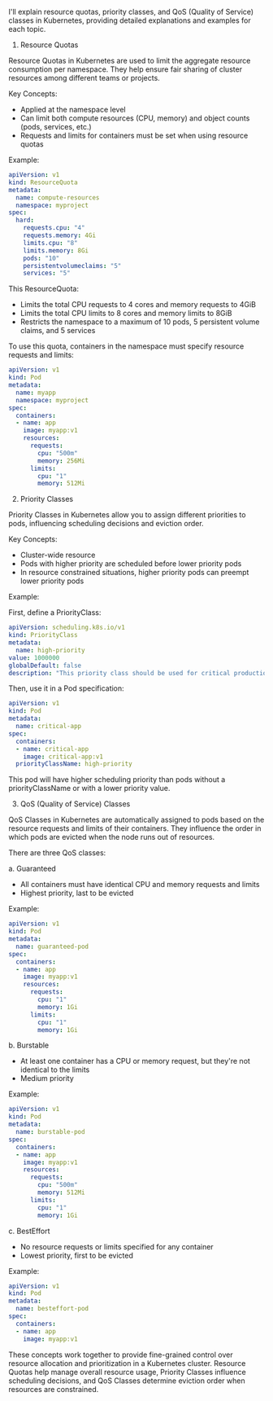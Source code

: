 I'll explain resource quotas, priority classes, and QoS (Quality of Service) classes in Kubernetes, providing detailed explanations and examples for each topic.

1. Resource Quotas

Resource Quotas in Kubernetes are used to limit the aggregate resource consumption per namespace. They help ensure fair sharing of cluster resources among different teams or projects.

Key Concepts:
- Applied at the namespace level
- Can limit both compute resources (CPU, memory) and object counts (pods, services, etc.)
- Requests and limits for containers must be set when using resource quotas

Example:

```yaml
apiVersion: v1
kind: ResourceQuota
metadata:
  name: compute-resources
  namespace: myproject
spec:
  hard:
    requests.cpu: "4"
    requests.memory: 4Gi
    limits.cpu: "8"
    limits.memory: 8Gi
    pods: "10"
    persistentvolumeclaims: "5"
    services: "5"
```

This ResourceQuota:
- Limits the total CPU requests to 4 cores and memory requests to 4GiB
- Limits the total CPU limits to 8 cores and memory limits to 8GiB
- Restricts the namespace to a maximum of 10 pods, 5 persistent volume claims, and 5 services

To use this quota, containers in the namespace must specify resource requests and limits:

```yaml
apiVersion: v1
kind: Pod
metadata:
  name: myapp
  namespace: myproject
spec:
  containers:
  - name: app
    image: myapp:v1
    resources:
      requests:
        cpu: "500m"
        memory: 256Mi
      limits:
        cpu: "1"
        memory: 512Mi
```

2. Priority Classes

Priority Classes in Kubernetes allow you to assign different priorities to pods, influencing scheduling decisions and eviction order.

Key Concepts:
- Cluster-wide resource
- Pods with higher priority are scheduled before lower priority pods
- In resource constrained situations, higher priority pods can preempt lower priority pods

Example:

First, define a PriorityClass:

```yaml
apiVersion: scheduling.k8s.io/v1
kind: PriorityClass
metadata:
  name: high-priority
value: 1000000
globalDefault: false
description: "This priority class should be used for critical production pods only."
```

Then, use it in a Pod specification:

```yaml
apiVersion: v1
kind: Pod
metadata:
  name: critical-app
spec:
  containers:
  - name: critical-app
    image: critical-app:v1
  priorityClassName: high-priority
```

This pod will have higher scheduling priority than pods without a priorityClassName or with a lower priority value.

3. QoS (Quality of Service) Classes

QoS Classes in Kubernetes are automatically assigned to pods based on the resource requests and limits of their containers. They influence the order in which pods are evicted when the node runs out of resources.

There are three QoS classes:

a. Guaranteed
- All containers must have identical CPU and memory requests and limits
- Highest priority, last to be evicted

Example:
```yaml
apiVersion: v1
kind: Pod
metadata:
  name: guaranteed-pod
spec:
  containers:
  - name: app
    image: myapp:v1
    resources:
      requests:
        cpu: "1"
        memory: 1Gi
      limits:
        cpu: "1"
        memory: 1Gi
```

b. Burstable
- At least one container has a CPU or memory request, but they're not identical to the limits
- Medium priority

Example:
```yaml
apiVersion: v1
kind: Pod
metadata:
  name: burstable-pod
spec:
  containers:
  - name: app
    image: myapp:v1
    resources:
      requests:
        cpu: "500m"
        memory: 512Mi
      limits:
        cpu: "1"
        memory: 1Gi
```

c. BestEffort
- No resource requests or limits specified for any container
- Lowest priority, first to be evicted

Example:
```yaml
apiVersion: v1
kind: Pod
metadata:
  name: besteffort-pod
spec:
  containers:
  - name: app
    image: myapp:v1
```

These concepts work together to provide fine-grained control over resource allocation and prioritization in a Kubernetes cluster. Resource Quotas help manage overall resource usage, Priority Classes influence scheduling decisions, and QoS Classes determine eviction order when resources are constrained.
